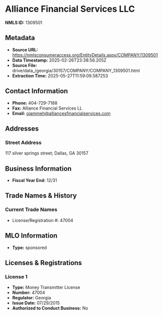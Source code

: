 # Alliance Financial Services LLC

**NMLS ID:** 1309501

## Metadata
- **Source URL:** https://nmlsconsumeraccess.org/EntityDetails.aspx/COMPANY/1309501
- **Data Timestamp:** 2025-02-26T23:38:56.205Z
- **Source File:** drive/data_/georgia/30157/COMPANY/COMPANY_1309501.html
- **Extraction Time:** 2025-05-27T11:59:09.587253

## Contact Information
- **Phone:** 404-729-7188
- **Fax:** Alliance Financial Services LL
- **Email:** ojammeh@alliancesfinancialservices.com

## Addresses
### Street Address
117 silver springs street; Dallas, GA 30157

## Business Information
- **Fiscal Year End:** 12/31

## Trade Names & History
### Current Trade Names
- License/Registration #: 47004

## MLO Information
- **Type:** sponsored

## Licenses & Registrations

### License 1
- **Type:** Money Transmitter License
- **Number:** 47004
- **Regulator:** Georgia
- **Issue Date:** 07/29/2015
- **Authorized to Conduct Business:** No
